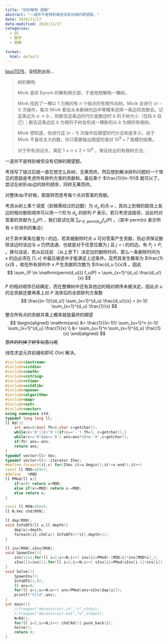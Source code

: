 ```yaml
---
title: "树的解构 题解"
abstract: "一道并不是特别难但没有切掉的期望题。"
date: 2020/11/27
date-modified: 2020/11/27
categories:
  - OI
  - 数学
  - 题解
  
format:
  html: default
---
```


[bsoj7076](https://oj.bashu.com.cn/code/problempage.php?problem_id=7076)，没找到出处...

>树的解构
>
>Mivik 喜欢 Eprom 的解构俱乐部，于是他想解构一棵树。
>
>Mivik 找到了一棵以 $1$ 为根的有 $n$ 个结点的有根外向树。Mivik 会进行 $(n−1)$  次操作，每次 Mivik 都会从未删掉的边中等概率选择一条边将其删去。记这条边为 $a \to b$ ，则删去这条边的代价是删边时 $b$ 的子树大小（包括 $b$ 自己）；删去这条边后 $b$ 为根的子树会形成一棵新的以 $b$ 为根的有根树。
>
>Mivik 想知道，他进行这 $(n−1)$ 次操作后期望的代价总和是多少。由于 Mivik 不喜欢太大的数，你只需要输出期望的值对 $10^9 + 7$ 取模的结果。
>
>对于所有测试点，满足 $1 \le n \le 2 \times 10^6$ 。保证给出的有根树合法。

一道并不是特别难但没有切掉的期望题。

考场写了链过后就一直在想怎么拆树，无果而终。然后想到解决排列问题的一个常见的思路是考虑所有排列方案的贡献和，最后乘个 $\frac{1}{(n-1)!}$ 就可以了。尝试在树形dp边的排列顺序，同样无果而终。

对整体dp不好做，那就转而思考每个点对答案的贡献。

考虑从树上某个深度（到根需经过的边数）为 $d_u$ 的点 $u$ ，其向上到根的路径上各边的相对删除顺序可以用一个阶为 $d_u$ 的排列 $P$ 表示。若只考虑该路径，设此时对答案的贡献为 $f_u(P)$ ，我们尝试化简 $\sum_{P \in \mathrm{perm(d_u)}} f_u(P)$ 。（其中 $\mathrm{perm(n)}$ 表示所有 $n$ 阶排列的集合）

对于其中某条位置为 $i$ 的边，若其被删除时点 $u$ 可对答案产生贡献，则必须保证删除该边时该边与 $u$ 仍然连通，也就是对于任意位置为 $j$ 且 $j < i$ 的的边，有 $P_j > P_i$ 。换句话说，若从后往前 （从上至下）决定边的删除时间，那么一条删除时间为 $x$ 的边必须在 $[1,x]$ 中最后被选中才能满足上述条件。显然其发生概率为 $\frac{1}{x}$ ，故在所有排列中 $x$ 产生贡献的次数为 $\frac{d_u !}{x}$ 。因此
$$
\sum_{P \in \mathrm{perm(d_u)}} f_u(P) = \sum_{x=1}^{d_u} \frac{d_u!}{x}
$$
$P$ 的相对顺序已经确定，而在整棵树中还有其他边的相对顺序未被决定，因此点 $u$ 的总贡献还要再乘上对 $P$ 消序后的全部排列方案数
$$
\frac{(n-1)!}{d_u!} \sum_{x=1}^{d_u} \frac{d_u!}{x} = (n-1)! \sum_{x=1}^{d_u} \frac{1}{x}
$$
整合所有点的贡献并乘上概率就是最终的期望
$$
\begin{aligned} \mathrm{ans} &= \frac{1}{(n-1)!} \sum_{u=1}^n (n-1)! \sum_{x=1}^{d_u} \frac{1}{x} \\ &= \sum_{u=1}^n \sum_{x=1}^{d_u} \frac{1}{x} \end{aligned}
$$
~~意外的约掉了好多玩意儿呢~~

线性求逆元并前缀和即可 $O(n)$ 解决。

```c++
#include<iostream>
#include<cstdio>
#include<cmath>
#include<cstring>
#include<ctime>
#include<cstdlib>
#include<queue>
#include<algorithm>
#include<map>
#include<set>
#include<vector>
using namespace std;
typedef long long ll;
ll Rd(){
	int ans=0;bool fh=0;char c=getchar();
	while(c<'0'||c>'9'){if(c=='-') fh=1; c=getchar();}
	while(c>='0'&&c<='9') ans=ans*10+c-'0',c=getchar();
	if(fh) ans=-ans;
	return ans;
}
typedef vector<ll> Vec;
typedef vector<ll>::iterator IVec;
#define foreach(it,v) for(IVec it=v.begin();it!=v.end();it++)
const ll MOD=1E9+7;
#define _ %MOD
ll PMod(ll x){
	if(x<0) return x+MOD;
	else if(x>=MOD) return x-=MOD;
	else return x;
}

const ll MXN=2E6+5;
ll N;Vec chd[MXN];

ll dep[MXN];
void InfoDFS(ll u,ll depth){
	dep[u]=depth;
	foreach(it,chd[u]) InfoDFS((*it),depth+1); 
}

ll inv[MXN],sInv[MXN];
void SpawnInv(){
	inv[1]=1;for(ll i=2;i<=N;i++) inv[i]=PMod(-(MOD/i)*inv[MOD%i]_); 
	sInv[1]=inv[1];for(ll i=2;i<=N;i++) sInv[i]=PMod(sInv[i-1]+inv[i]);
}
void Solve(){
	SpawnInv(); 
	InfoDFS(1,0);
	ll ans=0;
	for(ll u=1;u<=N;u++) ans=PMod(ans+sInv[dep[u]]);
	printf("%lld",ans); 
}
int main(){
	//freopen("deconstruct.in","r",stdin);
	//freopen("deconstruct.out","w",stdout);
	N=Rd();
	for(ll i=2;i<=N;i++) chd[Rd()].push_back(i);
	Solve();
	return 0;
}
```

